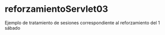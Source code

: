 # reforzamientoServlet03
Ejemplo de tratamiento de sesiones correspondiente al reforzamiento del 1 sábado
